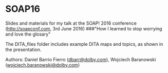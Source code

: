 # SOAP16
Slides and materials for my talk at the SOAP! 2016 conference (http://soapconf.com, 3rd June 2016)
###"How I learned to stop worrying and love the glosary"

The DITA_files folder includes example DITA maps and topics, as shown in the presentation.

Authors:
  Daniel Barrio Fierro (dbarr@dolby.com),
  Wojciech Baranowski (wojciech.baranowski@dolby.com)
